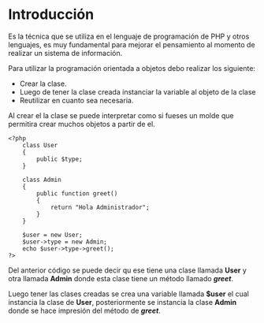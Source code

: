 # Introducción

Es la técnica que se utiliza en el lenguaje de programación de PHP y otros lenguajes, es muy fundamental para mejorar el pensamiento al momento de realizar un sistema de información. 

Para utilizar la programación orientada a objetos debo realizar los siguiente: 

- Crear la clase. 
- Luego de tener la clase creada instanciar la variable al objeto de la clase
- Reutilizar en cuanto sea necesaria. 

Al crear el la clase se puede interpretar como si fueses un molde que permitira crear muchos objetos a partir de el. 




```
<?php
    class User
    {
        public $type;
    }

    class Admin
    {
        public function greet()
        {
            return "Hola Administrador";
        }
    }

    $user = new User;
    $user->type = new Admin;
    echo $user->type->greet();
?>
```

Del anterior código se puede decir qu ese tiene una clase llamada **User** y otra llamada **Admin** donde esta clase tiene un método llamado ***greet***. 

Luego tener las clases creadas se crea una variable llamada **$user** el cual instancia la clase de **User**, posteriormente se instancia la clase **Admin** donde se hace impresión del método de ***greet***.